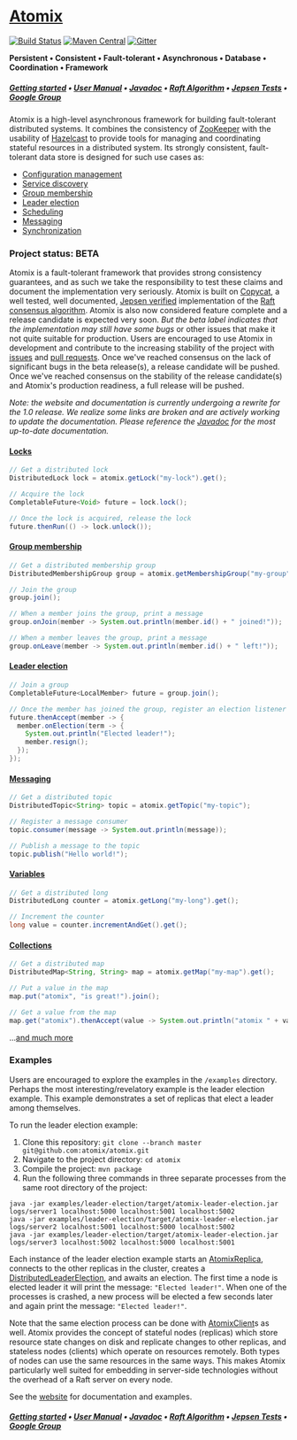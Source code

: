 # [Atomix][Website]

[![Build Status](https://travis-ci.org/atomix/atomix.svg)](https://travis-ci.org/atomix/atomix)
[![Maven Central](https://maven-badges.herokuapp.com/maven-central/io.atomix/atomix/badge.svg)](https://maven-badges.herokuapp.com/maven-central/io.atomix/atomix)
[![Gitter](https://img.shields.io/badge/GITTER-join%20chat-green.svg)](https://gitter.im/atomix/atomix)


**Persistent • Consistent • Fault-tolerant • Asynchronous • Database • Coordination • Framework**

##### [Getting started][Getting started] • [User Manual][User manual] • [Javadoc][Javadoc] • [Raft Algorithm][Copycat] • [Jepsen Tests](https://github.com/atomix/atomix-jepsen) • [Google Group][Google group]

Atomix is a high-level asynchronous framework for building fault-tolerant distributed systems. It combines the consistency of
[ZooKeeper](https://zookeeper.apache.org/) with the usability of [Hazelcast](http://hazelcast.org/) to provide tools for managing
and coordinating stateful resources in a distributed system. Its strongly consistent, fault-tolerant data store is designed for
such use cases as:
* [Configuration management](http://atomix.io/atomix/user-manual/collections/)
* [Service discovery](http://atomix.io/atomix/user-manual/coordination/)
* [Group membership](http://atomix.io/atomix/user-manual/coordination/)
* [Leader election](http://atomix.io/atomix/user-manual/coordination/)
* [Scheduling](http://atomix.io/atomix/user-manual/coordination/)
* [Messaging](http://atomix.io/atomix/user-manual/messaging/)
* [Synchronization](http://atomix.io/atomix/user-manual/coordination/)

### Project status: BETA

Atomix is a fault-tolerant framework that provides strong consistency guarantees, and as such we take the responsibility
to test these claims and document the implementation very seriously. Atomix is built on [Copycat][Copycat], a well tested,
well documented, [Jepsen verified](https://github.com/atomix/atomix-jepsen) implementation of the
[Raft consensus algorithm](https://raft.github.io/). Atomix is also now considered feature complete and a release
candidate is expected very soon. *But the beta label indicates that the implementation
may still have some bugs* or other issues that make it not quite suitable for production. Users are encouraged to
use Atomix in development and contribute to the increasing stability of the project with
[issues](https://github.com/atomix/copycat/issues) and [pull requests](https://github.com/atomix/copycat/pulls).
Once we've reached consensus on the lack of significant bugs in the beta release(s), a release candidate will be pushed.
Once we've reached consensus on the stability of the release candidate(s) and Atomix's production readiness, a full
release will be pushed.

*Note: the website and documentation is currently undergoing a rewrite for the 1.0 release. We realize some links are
broken and are actively working to update the documentation. Please reference the [Javadoc][Javadoc] for the most
up-to-date documentation.*

#### [Locks](http://atomix.io/atomix/user-manual/coordination/)
```java
// Get a distributed lock
DistributedLock lock = atomix.getLock("my-lock").get();

// Acquire the lock
CompletableFuture<Void> future = lock.lock();

// Once the lock is acquired, release the lock
future.thenRun(() -> lock.unlock());
```

#### [Group membership](http://atomix.io/atomix/user-manual/coordination/)
```java
// Get a distributed membership group
DistributedMembershipGroup group = atomix.getMembershipGroup("my-group").get();

// Join the group
group.join();

// When a member joins the group, print a message
group.onJoin(member -> System.out.println(member.id() + " joined!"));

// When a member leaves the group, print a message
group.onLeave(member -> System.out.println(member.id() + " left!"));
```

#### [Leader election](http://atomix.io/atomix/user-manual/coordination/)
```java
// Join a group
CompletableFuture<LocalMember> future = group.join();

// Once the member has joined the group, register an election listener
future.thenAccept(member -> {
  member.onElection(term -> {
    System.out.println("Elected leader!");
    member.resign();
  });
});
```

#### [Messaging](http://atomix.io/atomix/user-manual/messaging/)
```java
// Get a distributed topic
DistributedTopic<String> topic = atomix.getTopic("my-topic");

// Register a message consumer
topic.consumer(message -> System.out.println(message));

// Publish a message to the topic
topic.publish("Hello world!");
```

#### [Variables](http://atomix.io/atomix/user-manual/variables/)
```java
// Get a distributed long
DistributedLong counter = atomix.getLong("my-long").get();

// Increment the counter
long value = counter.incrementAndGet().get();
```

#### [Collections](http://atomix.io/atomix/user-manual/collections/)
```java
// Get a distributed map
DistributedMap<String, String> map = atomix.getMap("my-map").get();

// Put a value in the map
map.put("atomix", "is great!").join();

// Get a value from the map
map.get("atomix").thenAccept(value -> System.out.println("atomix " + value));
```

...[and much more][Website]

### Examples

Users are encouraged to explore the examples in the `/examples` directory. Perhaps the most interesting/revelatory
example is the leader election example. This example demonstrates a set of replicas that elect a leader among themselves.

To run the leader election example:

1. Clone this repository: `git clone --branch master git@github.com:atomix/atomix.git`
1. Navigate to the project directory: `cd atomix`
1. Compile the project: `mvn package`
1. Run the following three commands in three separate processes from the same root directory of the project:

```
java -jar examples/leader-election/target/atomix-leader-election.jar logs/server1 localhost:5000 localhost:5001 localhost:5002
java -jar examples/leader-election/target/atomix-leader-election.jar logs/server2 localhost:5001 localhost:5000 localhost:5002
java -jar examples/leader-election/target/atomix-leader-election.jar logs/server3 localhost:5002 localhost:5000 localhost:5001
```

Each instance of the leader election example starts an [AtomixReplica](http://atomix.io/atomix/api/latest/io/atomix/AtomixReplica.html),
connects to the other replicas in the cluster, creates a [DistributedLeaderElection](http://atomix.io/atomix/api/latest/io/atomix/coordination/DistributedLeaderElection.html),
and awaits an election. The first time a node is elected leader it will print the message: `"Elected leader!"`. When one of
the processes is crashed, a new process will be elected a few seconds later and again print the message: `"Elected leader!"`.

Note that the same election process can be done with [AtomixClient](http://atomix.io/atomix/api/latest/io/atomix/AtomixClient.html)s as well. Atomix
provides the concept of stateful nodes (replicas) which store resource state changes on disk and replicate changes to other
replicas, and stateless nodes (clients) which operate on resources remotely. Both types of nodes can use the same resources
in the same ways. This makes Atomix particularly well suited for embedding in server-side technologies without the overhead
of a Raft server on every node.

See the [website][User manual] for documentation and examples.

##### [Getting started][Getting started] • [User Manual][User manual] • [Javadoc][Javadoc] • [Raft Algorithm][Copycat] • [Jepsen Tests](https://github.com/atomix/atomix-jepsen) • [Google Group][Google group]

[Website]: http://atomix.github.io/atomix/
[Getting started]: http://atomix.io/atomix/getting-started/
[User manual]: http://atomix.io/atomix/user-manual/
[Google group]: https://groups.google.com/forum/#!forum/copycat
[Javadoc]: http://atomix.io/atomix/api/latest/
[Raft]: https://raft.github.io/
[Copycat]: http://github.com/atomix/copycat
[Catalyst]: http://github.com/atomix/catalyst
